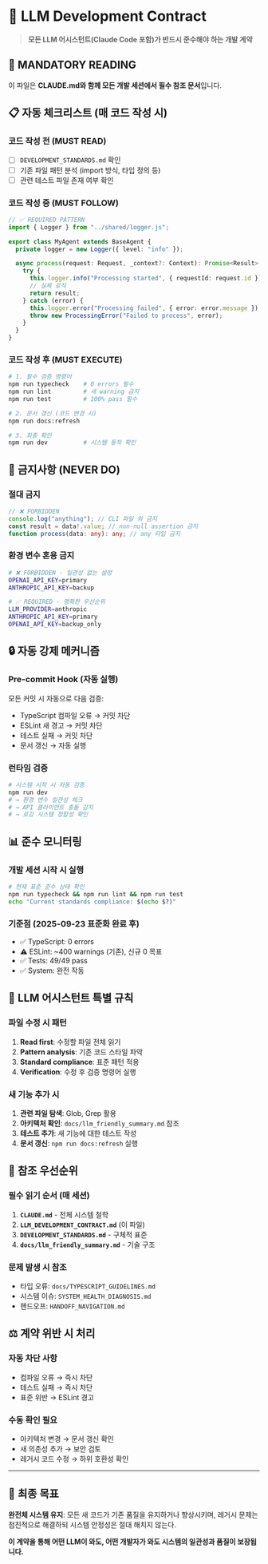 # 🤖 LLM Development Contract

> **모든 LLM 어시스턴트(Claude Code 포함)가 반드시 준수해야 하는 개발 계약**

## 🚨 **MANDATORY READING**

이 파일은 **CLAUDE.md와 함께 모든 개발 세션에서 필수 참조 문서**입니다.

## 📋 **자동 체크리스트 (매 코드 작성 시)**

### **코드 작성 전 (MUST READ)**

- [ ] `DEVELOPMENT_STANDARDS.md` 확인
- [ ] 기존 파일 패턴 분석 (import 방식, 타입 정의 등)
- [ ] 관련 테스트 파일 존재 여부 확인

### **코드 작성 중 (MUST FOLLOW)**

```typescript
// ✅ REQUIRED PATTERN
import { Logger } from "../shared/logger.js";

export class MyAgent extends BaseAgent {
  private logger = new Logger({ level: "info" });

  async process(request: Request, _context?: Context): Promise<Result> {
    try {
      this.logger.info("Processing started", { requestId: request.id });
      // 실제 로직
      return result;
    } catch (error) {
      this.logger.error("Processing failed", { error: error.message });
      throw new ProcessingError("Failed to process", error);
    }
  }
}
```

### **코드 작성 후 (MUST EXECUTE)**

```bash
# 1. 필수 검증 명령어
npm run typecheck    # 0 errors 필수
npm run lint         # 새 warning 금지
npm run test         # 100% pass 필수

# 2. 문서 갱신 (코드 변경 시)
npm run docs:refresh

# 3. 최종 확인
npm run dev          # 시스템 동작 확인
```

## 🚫 **금지사항 (NEVER DO)**

### **절대 금지**

```typescript
// ❌ FORBIDDEN
console.log("anything"); // CLI 파일 외 금지
const result = data!.value; // non-null assertion 금지
function process(data: any): any; // any 타입 금지
```

### **환경 변수 혼용 금지**

```bash
# ❌ FORBIDDEN - 일관성 없는 설정
OPENAI_API_KEY=primary
ANTHROPIC_API_KEY=backup

# ✅ REQUIRED - 명확한 우선순위
LLM_PROVIDER=anthropic
ANTHROPIC_API_KEY=primary
OPENAI_API_KEY=backup_only
```

## 🔒 **자동 강제 메커니즘**

### **Pre-commit Hook (자동 실행)**

모든 커밋 시 자동으로 다음 검증:

- TypeScript 컴파일 오류 → 커밋 차단
- ESLint 새 경고 → 커밋 차단
- 테스트 실패 → 커밋 차단
- 문서 갱신 → 자동 실행

### **런타임 검증**

```bash
# 시스템 시작 시 자동 검증
npm run dev
# → 환경 변수 일관성 체크
# → API 클라이언트 충돌 감지
# → 로깅 시스템 정합성 확인
```

## 📊 **준수 모니터링**

### **개발 세션 시작 시 실행**

```bash
# 현재 표준 준수 상태 확인
npm run typecheck && npm run lint && npm run test
echo "Current standards compliance: $(echo $?)"
```

### **기준점 (2025-09-23 표준화 완료 후)**

- ✅ TypeScript: 0 errors
- ⚠️ ESLint: ~400 warnings (기존), 신규 0 목표
- ✅ Tests: 49/49 pass
- ✅ System: 완전 작동

## 🎯 **LLM 어시스턴트 특별 규칙**

### **파일 수정 시 패턴**

1. **Read first**: 수정할 파일 전체 읽기
2. **Pattern analysis**: 기존 코드 스타일 파악
3. **Standard compliance**: 표준 패턴 적용
4. **Verification**: 수정 후 검증 명령어 실행

### **새 기능 추가 시**

1. **관련 파일 탐색**: Glob, Grep 활용
2. **아키텍처 확인**: `docs/llm_friendly_summary.md` 참조
3. **테스트 추가**: 새 기능에 대한 테스트 작성
4. **문서 갱신**: `npm run docs:refresh` 실행

## 🔗 **참조 우선순위**

### **필수 읽기 순서 (매 세션)**

1. **`CLAUDE.md`** - 전체 시스템 철학
2. **`LLM_DEVELOPMENT_CONTRACT.md`** (이 파일)
3. **`DEVELOPMENT_STANDARDS.md`** - 구체적 표준
4. **`docs/llm_friendly_summary.md`** - 기술 구조

### **문제 발생 시 참조**

- 타입 오류: `docs/TYPESCRIPT_GUIDELINES.md`
- 시스템 이슈: `SYSTEM_HEALTH_DIAGNOSIS.md`
- 핸드오프: `HANDOFF_NAVIGATION.md`

## ⚖️ **계약 위반 시 처리**

### **자동 차단 사항**

- 컴파일 오류 → 즉시 차단
- 테스트 실패 → 즉시 차단
- 표준 위반 → ESLint 경고

### **수동 확인 필요**

- 아키텍처 변경 → 문서 갱신 확인
- 새 의존성 추가 → 보안 검토
- 레거시 코드 수정 → 하위 호환성 확인

---

## 🚀 **최종 목표**

**완전체 시스템 유지**: 모든 새 코드가 기존 품질을 유지하거나 향상시키며, 레거시 문제는 점진적으로 해결하되 시스템 안정성은 절대 해치지 않는다.

**이 계약을 통해 어떤 LLM이 와도, 어떤 개발자가 와도 시스템의 일관성과 품질이 보장됩니다.**
